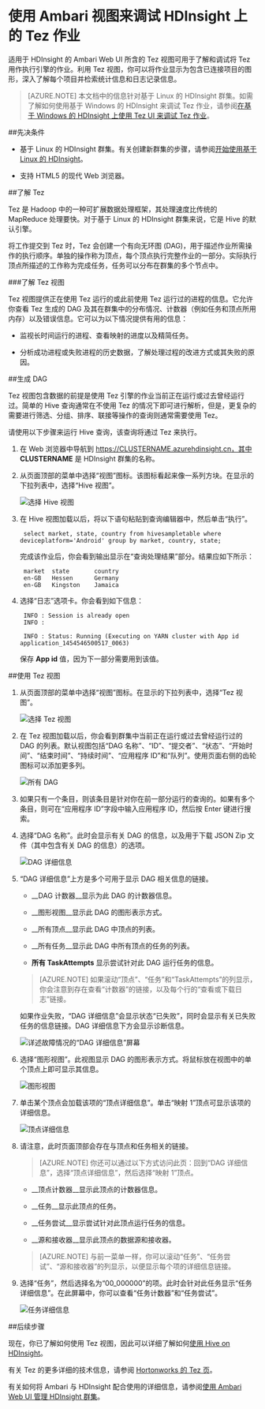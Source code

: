 <properties
pageTitle="将 Ambari Tez 视图与 HDInsight 配合使用 | Azure"
description="了解如何使用 Ambari Tez 视图来调试 HDInsight 上的 Tez 作业。"
services="hdinsight"
documentationCenter=""
authors="Blackmist"
manager="paulettm"
editor="cgronlun"/>

<tags
	ms.service="hdinsight"
	ms.date="10/04/2016"
	wacn.date="02/14/2017"/>

# 使用 Ambari 视图来调试 HDInsight 上的 Tez 作业

适用于 HDInsight 的 Ambari Web UI 所含的 Tez 视图可用于了解和调试将 Tez 用作执行引擎的作业。利用 Tez 视图，你可以将作业显示为包含已连接项目的图形，深入了解每个项目并检索统计信息和日志记录信息。

> [AZURE.NOTE] 本文档中的信息针对基于 Linux 的 HDInsight 群集。如需了解如何使用基于 Windows 的 HDInsight 来调试 Tez 作业，请参阅[在基于 Windows 的 HDInsight 上使用 Tez UI 来调试 Tez 作业](/documentation/articles/hdinsight-debug-tez-ui/)。

##先决条件

* 基于 Linux 的 HDInsight 群集。有关创建新群集的步骤，请参阅[开始使用基于 Linux 的 HDInsight](/documentation/articles/hdinsight-hadoop-linux-tutorial-get-started/)。

* 支持 HTML5 的现代 Web 浏览器。

##了解 Tez

Tez 是 Hadoop 中的一种可扩展数据处理框架，其处理速度比传统的 MapReduce 处理要快。对于基于 Linux 的 HDInsight 群集来说，它是 Hive 的默认引擎。

将工作提交到 Tez 时，Tez 会创建一个有向无环图 (DAG)，用于描述作业所需操作的执行顺序。单独的操作称为顶点，每个顶点执行完整作业的一部分。实际执行顶点所描述的工作称为完成任务，任务可以分布在群集的多个节点中。

###了解 Tez 视图

Tez 视图提供正在使用 Tez 运行的或此前使用 Tez 运行过的进程的信息。它允许你查看 Tez 生成的 DAG 及其在群集中的分布情况、计数器（例如任务和顶点所用内存）以及错误信息。它可以为以下情况提供有用的信息：

* 监视长时间运行的进程、查看映射的进度以及精简任务。

* 分析成功进程或失败进程的历史数据，了解处理过程的改进方式或其失败的原因。

##生成 DAG

Tez 视图包含数据的前提是使用 Tez 引擎的作业当前正在运行或过去曾经运行过。简单的 Hive 查询通常在不使用 Tez 的情况下即可进行解析，但是，更复杂的需要进行筛选、分组、排序、联接等操作的查询则通常需要使用 Tez。

请使用以下步骤来运行 Hive 查询，该查询将通过 Tez 来执行。

1. 在 Web 浏览器中导航到 https://CLUSTERNAME.azurehdinsight.cn，其中 __CLUSTERNAME__ 是 HDInsight 群集的名称。

2. 从页面顶部的菜单中选择“视图”图标。该图标看起来像一系列方块。在显示的下拉列表中，选择“Hive 视图”。

    ![选择 Hive 视图](./media/hdinsight-debug-ambari-tez-view/selecthive.png)

3. 在 Hive 视图加载以后，将以下语句粘贴到查询编辑器中，然后单击“执行”。

        select market, state, country from hivesampletable where deviceplatform='Android' group by market, country, state;
    
    完成该作业后，你会看到输出显示在“查询处理结果”部分。结果应如下所示：
    
        market  state       country
        en-GB   Hessen      Germany
        en-GB   Kingston    Jamaica
        
4. 选择“日志”选项卡。你会看到如下信息：
    
        INFO : Session is already open
        INFO :

        INFO : Status: Running (Executing on YARN cluster with App id application_1454546500517_0063)

    保存 __App id__ 值，因为下一部分需要用到该值。

##使用 Tez 视图

1. 从页面顶部的菜单中选择“视图”图标。在显示的下拉列表中，选择“Tez 视图”。

    ![选择 Tez 视图](./media/hdinsight-debug-ambari-tez-view/selecttez.png)

2. 在 Tez 视图加载以后，你会看到群集中当前正在运行或过去曾经运行过的 DAG 的列表。默认视图包括“DAG 名称”、“ID”、“提交者”、“状态”、“开始时间”、“结束时间”、“持续时间”、“应用程序 ID”和“队列”。使用页面右侧的齿轮图标可以添加更多列。

    ![所有 DAG](./media/hdinsight-debug-ambari-tez-view/alldags.png)

3. 如果只有一个条目，则该条目是针对你在前一部分运行的查询的。如果有多个条目，则可在“应用程序 ID”字段中输入应用程序 ID，然后按 Enter 键进行搜索。

4. 选择“DAG 名称”。此时会显示有关 DAG 的信息，以及用于下载 JSON Zip 文件（其中包含有关 DAG 的信息）的选项。

    ![DAG 详细信息](./media/hdinsight-debug-ambari-tez-view/dagdetails.png)

5. “DAG 详细信息”上方是多个可用于显示 DAG 相关信息的链接。

    * __DAG 计数器__显示为此 DAG 的计数器信息。
    
    * __图形视图__显示此 DAG 的图形表示方式。
    
    * __所有顶点__显示此 DAG 中顶点的列表。
    
    * __所有任务__显示此 DAG 中所有顶点的任务的列表。
    
    * __所有 TaskAttempts__ 显示尝试针对此 DAG 运行任务的信息。
    
    > [AZURE.NOTE] 如果滚动“顶点”、“任务”和“TaskAttempts”的列显示，你会注意到存在查看“计数器”的链接，以及每个行的“查看或下载日志”链接。

    如果作业失败，“DAG 详细信息”会显示状态“已失败”，同时会显示有关已失败任务的信息链接。DAG 详细信息下方会显示诊断信息。
    
    ![详述故障情况的“DAG 详细信息”屏幕](./media/hdinsight-debug-ambari-tez-view/faileddag.png)

7. 选择“图形视图”。此视图显示 DAG 的图形表示方式。将鼠标放在视图中的单个顶点上即可显示其信息。

    ![图形视图](./media/hdinsight-debug-ambari-tez-view/dagdiagram.png)

8. 单击某个顶点会加载该项的“顶点详细信息”。单击“映射 1”顶点可显示该项的详细信息。

    ![顶点详细信息](./media/hdinsight-debug-ambari-tez-view/vertexdetails.png)

9. 请注意，此时页面顶部会存在与顶点和任务相关的链接。

    > [AZURE.NOTE] 你还可以通过以下方式访问此页：回到“DAG 详细信息”，选择“顶点详细信息”，然后选择“映射 1”顶点。

    * __顶点计数器__显示此顶点的计数器信息。
    
    * __任务__显示此顶点的任务。
    
    * __任务尝试__显示尝试针对此顶点运行任务的信息。
    
    * __源和接收器__显示此顶点的数据源和接收器。

    > [AZURE.NOTE] 与前一菜单一样，你可以滚动“任务”、“任务尝试”、“源和接收器”的列显示，以便显示每个项的详细信息链接。

10. 选择“任务”，然后选择名为“00\_000000”的项。此时会针对此任务显示“任务详细信息”。在此屏幕中，你可以查看“任务计数器”和“任务尝试”。

    ![任务详细信息](./media/hdinsight-debug-ambari-tez-view/taskdetails.png)

##后续步骤

现在，你已了解如何使用 Tez 视图，因此可以详细了解如何[使用 Hive on HDInsight](/documentation/articles/hdinsight-use-hive/)。

有关 Tez 的更多详细的技术信息，请参阅 [Hortonworks 的 Tez 页](http://hortonworks.com/hadoop/tez/)。

有关如何将 Ambari 与 HDInsight 配合使用的详细信息，请参阅[使用 Ambari Web UI 管理 HDInsight 群集](/documentation/articles/hdinsight-hadoop-manage-ambari/)。
<!---HONumber=Mooncake_0405_2016-->
